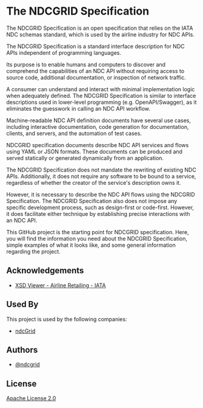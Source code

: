 # The NDCGRID Specification

The NDCGRID Specification is an open specification that relies on the IATA NDC schemas standard, which is used by the airline industry for NDC APIs.

The NDCGRID Specification is a standard interface description for NDC APIs independent of programming languages.

Its purpose is to enable humans and computers to discover and comprehend the capabilities of an NDC API without requiring access to source code, additional documentation, or inspection of network traffic.

A consumer can understand and interact with minimal implementation logic when adequately defined. The NDCGRID Specification is similar to interface descriptions used in lower-level programming (e.g. OpenAPI/Swagger), as it eliminates the guesswork in calling an NDC API workflow.

Machine-readable NDC API definition documents have several use cases, including interactive documentation, code generation for documentation, clients, and servers, and the automation of test cases.

NDCGRID specification documents describe NDC API services and flows using YAML or JSON formats. These documents can be produced and served statically or generated dynamically from an application.

The NDCGRID Specification does not mandate the rewriting of existing NDC APIs. Additionally, it does not require any software to be bound to a service, regardless of whether the creator of the service's description owns it.

However, it is necessary to describe the NDC API flows using the NDCGRID Specification. The NDCGRID Specification also does not impose any specific development process, such as design-first or code-first. However, it does facilitate either technique by establishing precise interactions with an NDC API.

This GitHub project is the starting point for NDCGRID specification. Here, you will find the information you need about the NDCGRID Specification, simple examples of what it looks like, and some general information regarding the project.
## Acknowledgements

 - [XSD Viewer - Airline Retailing - IATA](https://retailing.iata.org/tools/xsd_viewer/)


## Used By

This project is used by the following companies:

- [ndcGrid](https://www.ndcgrid.com)


## Authors

- [@ndcgrid](https://www.github.com/ndcgrid)
## License

[Apache License 2.0](https://choosealicense.com/licenses/apache-2.0/)

